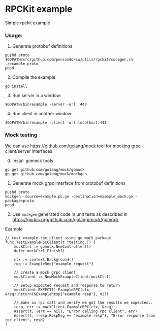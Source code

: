 # RPCKit example

Simple rpckit example

### Usage:

1. Generate protobuf definitions

```
pushd proto
$GOPATH/src/github.com/pensando/sw/utils/rpckit/codegen.sh ./example.proto
popd
```

2. Compile the example:

```
go install
```

3. Run server in a window:

```
$GOPATH/bin/example -server -url :443
```

4. Run client in another window:

```
$GOPATH/bin/example -client -url localhost:443
```

### Mock testing

We can use https://github.com/golang/mock tool for mocking grpc client/server interfaces.

0. Install gomock tools
```
go get github.com/golang/mock/gomock
go get github.com/golang/mock/mockgen
```

1. Generate mock grpc interface from protobuf definitions

```
pushd proto
mockgen -source=example.pb.go -destination=example_mock.go -package=proto
popd
```

2. Use `mockgen` generated code in unit tests as described in https://godoc.org/github.com/golang/mock/gomock

Example
```
// test example rpc client using go mock package
func TestExampleRpcClient(t *testing.T) {
    mockCtrl := gomock.NewController(t)
    defer mockCtrl.Finish()

    ctx := context.Background()
    req := ExampleReq{"example request"}

    // create a mock grpc client
    mockClient := NewMockExampleClient(mockCtrl)

    // Setup expected request and response to return
    mockClient.EXPECT().ExampleRPC(ctx, &req).Return(&ExampleResp{"example resp"}, nil)

    // make an rpc call and verify we get the results we expected..
    resp, err := mockClient.ExampleRPC(ctx, &req)
    Assert(t, (err == nil), "Error calling rpc client", err)
    Assert(t, (resp.RespMsg == "example resp"), "Error response from rpc client", resp)
}
```
